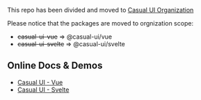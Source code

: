 This repo has been divided and moved to [Casual UI Organization](https://github.com/Casual-UI/)

Please notice that the packages are moved to orgnization scope:

- ~~casual-ui-vue~~ => @casual-ui/vue 
- ~~casual-ui-svelte~~ => @casual-ui/svelte

## Online Docs & Demos

* [Casual UI - Vue](https://vue.casual-ui.site/)
* [Casual UI - Svelte](https://svelte.casual-ui.site/)
